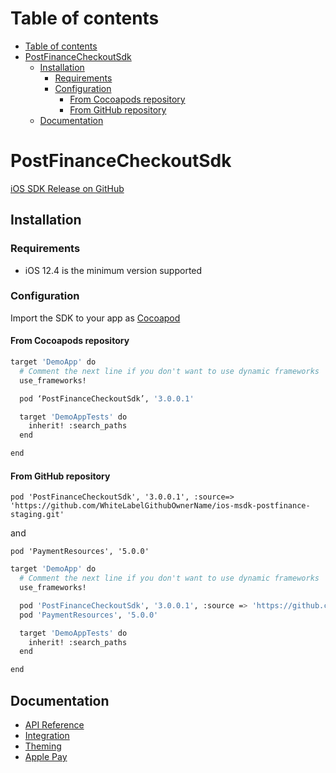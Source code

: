 # Table of contents

- [Table of contents](#table-of-contents)
- [PostFinanceCheckoutSdk](#postfinancecheckoutsdk)
  - [Installation](#installation)
    - [Requirements](#requirements)
    - [Configuration](#configuration)
      - [From Cocoapods repository](#from-cocoapods-repository)
      - [From GitHub repository](#from-github-repository)
  - [Documentation](#documentation)

# PostFinanceCheckoutSdk

[iOS SDK Release on GitHub](https://github.com/WhiteLabelGithubOwnerName/ios-msdk-postfinance-staging/releases)

## Installation

### Requirements

- iOS 12.4 is the minimum version supported

### Configuration

Import the SDK to your app as [Cocoapod](https://cocoapods.org/)

#### From Cocoapods repository

```sh
target 'DemoApp' do
  # Comment the next line if you don't want to use dynamic frameworks
  use_frameworks!

  pod ‘PostFinanceCheckoutSdk’, '3.0.0.1'

  target 'DemoAppTests' do
    inherit! :search_paths
  end

end
```

#### From GitHub repository

`pod 'PostFinanceCheckoutSdk', '3.0.0.1', :source=> 'https://github.com/WhiteLabelGithubOwnerName/ios-msdk-postfinance-staging.git'`

and

`pod 'PaymentResources', '5.0.0'`

```sh
target 'DemoApp' do
  # Comment the next line if you don't want to use dynamic frameworks
  use_frameworks!

  pod 'PostFinanceCheckoutSdk', '3.0.0.1', :source => 'https://github.com/WhiteLabelGithubOwnerName/ios-msdk-postfinance-staging.git'
  pod 'PaymentResources', '5.0.0'

  target 'DemoAppTests' do
    inherit! :search_paths
  end

end
```

## Documentation

- [API Reference](./docs/api-reference.md)
- [Integration](./docs/integration.md)
- [Theming](./docs/theming.md)
- [Apple Pay](./docs/apple-pay.md)
